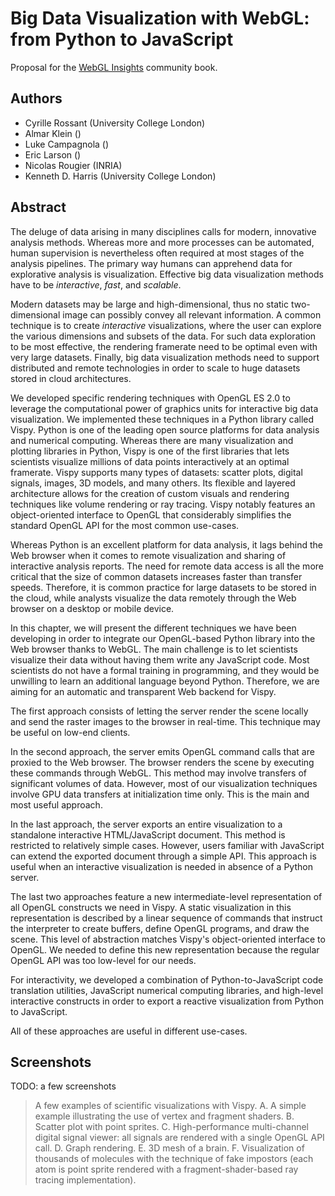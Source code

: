 # Big Data Visualization with WebGL: from Python to JavaScript

Proposal for the [WebGL Insights](http://www.webglinsights.com/) community book.

## Authors

* Cyrille Rossant (University College London)
* Almar Klein ()
* Luke Campagnola ()
* Eric Larson ()
* Nicolas Rougier (INRIA)
* Kenneth D. Harris (University College London)


## Abstract

The deluge of data arising in many disciplines calls for modern, innovative analysis methods. Whereas more and more processes can be automated, human supervision is nevertheless often required at most stages of the analysis pipelines. The primary way humans can apprehend data for explorative analysis is visualization. Effective big data visualization methods have to be *interactive*, *fast*, and *scalable*.

Modern datasets may be large and high-dimensional, thus no static two-dimensional image can possibly convey all relevant information. A common technique is to create *interactive* visualizations, where the user can explore the various dimensions and subsets of the data. For such data exploration to be most effective, the rendering framerate need to be optimal even with very large datasets. Finally, big data visualization methods need to support distributed and remote technologies in order to scale to huge datasets stored in cloud architectures.

We developed specific rendering techniques with OpenGL ES 2.0 to leverage the computational power of graphics units for interactive big data visualization. We implemented these techniques in a Python library called Vispy. Python is one of the leading open source platforms for data analysis and numerical computing. Whereas there are many visualization and plotting libraries in Python, Vispy is one of the first libraries that lets scientists visualize millions of data points interactively at an optimal framerate. Vispy supports many types of datasets: scatter plots, digital signals, images, 3D models, and many others. Its flexible and layered architecture allows for the creation of custom visuals and rendering techniques like volume rendering or ray tracing. Vispy notably features an object-oriented interface to OpenGL that considerably simplifies the standard OpenGL API for the most common use-cases.

Whereas Python is an excellent platform for data analysis, it lags behind the Web browser when it comes to remote visualization and sharing of interactive analysis reports. The need for remote data access is all the more critical that the size of common datasets increases faster than transfer speeds. Therefore, it is common practice for large datasets to be stored in the cloud, while analysts visualize the data remotely through the Web browser on a desktop or mobile device.

In this chapter, we will present the different techniques we have been developing in order to integrate our OpenGL-based Python library into the Web browser thanks to WebGL. The main challenge is to let scientists visualize their data without having them write any JavaScript code. Most scientists do not have a formal training in programming, and they would be unwilling to learn an additional language beyond Python. Therefore, we are aiming for an automatic and transparent Web backend for Vispy.

The first approach consists of letting the server render the scene locally and send the raster images to the browser in real-time. This technique may be useful on low-end clients.

In the second approach, the server emits OpenGL command calls that are proxied to the Web browser. The browser renders the scene by executing these commands through WebGL. This method may involve transfers of significant volumes of data. However, most of our visualization techniques involve GPU data transfers at initialization time only. This is the main and most useful approach.

In the last approach, the server exports an entire visualization to a standalone interactive HTML/JavaScript document. This method is restricted to relatively simple cases. However, users familiar with JavaScript can extend the exported document through a simple API. This approach is useful when an interactive visualization is needed in absence of a Python server.

The last two approaches feature a new intermediate-level representation of all OpenGL constructs we need in Vispy. A static visualization in this representation is described by a linear sequence of commands that instruct the interpreter to create buffers, define OpenGL programs, and draw the scene. This level of abstraction matches Vispy's object-oriented interface to OpenGL. We needed to define this new representation because the regular OpenGL API was too low-level for our needs.

For interactivity, we developed a combination of Python-to-JavaScript code translation utilities, JavaScript numerical computing libraries, and high-level interactive constructs in order to export a reactive visualization from Python to JavaScript.

All of these approaches are useful in different use-cases.


## Screenshots

TODO: a few screenshots

> A few examples of scientific visualizations with Vispy. A. A simple example illustrating the use of vertex and fragment shaders. B. Scatter plot with point sprites. C. High-performance multi-channel digital signal viewer: all signals are rendered with a single OpenGL API call. D. Graph rendering. E. 3D mesh of a brain. F. Visualization of thousands of molecules with the technique of fake impostors (each atom is point sprite rendered with a fragment-shader-based ray tracing implementation).
